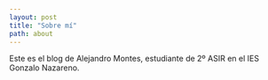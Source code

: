 ```yaml
---
layout: post
title: "Sobre mí"
path: about
---
```


Este es el blog de Alejandro Montes, estudiante de 2º ASIR en el IES Gonzalo Nazareno.
